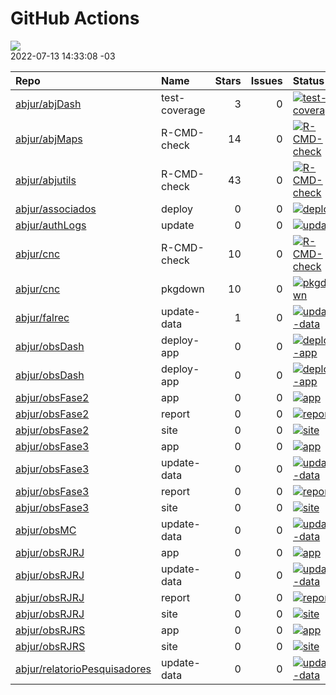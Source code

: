 GitHub Actions
================

![](https://github.com/abjur/abjStatus/workflows/Render%20Status/badge.svg)  
2022-07-13 14:33:08 -03

| Repo                                                                            | Name          | Stars | Issues | Status                                                                                                                                                                     | Commit                                                                                                                                                                                        |
|:--------------------------------------------------------------------------------|:--------------|------:|-------:|:---------------------------------------------------------------------------------------------------------------------------------------------------------------------------|:----------------------------------------------------------------------------------------------------------------------------------------------------------------------------------------------|
| [abjur/abjDash](https://github.com/abjur/abjDash)                               | test-coverage |     3 |      0 | [![test-coverage](https://github.com/abjur/abjDash/workflows/test-coverage/badge.svg)](https://github.com/abjur/abjDash/actions/runs/1930316364)                           | <a href="https://github.com/abjur/abjDash/commit/2057105d2bfba6de4fdcb092897c1b309047fa91" title="Tira teste custom_lab">205710</a>                                                           |
| [abjur/abjMaps](https://github.com/abjur/abjMaps)                               | R-CMD-check   |    14 |      0 | [![R-CMD-check](https://github.com/abjur/abjMaps/workflows/R-CMD-check/badge.svg)](https://github.com/abjur/abjMaps/actions/runs/541182161)                                | <a href="https://github.com/abjur/abjMaps/commit/dd81683803861ac9692c637afd2bc07873daa9eb" title="build_site">dd8168</a>                                                                      |
| [abjur/abjutils](https://github.com/abjur/abjutils)                             | R-CMD-check   |    43 |      0 | [![R-CMD-check](https://github.com/abjur/abjutils/workflows/R-CMD-check/badge.svg)](https://github.com/abjur/abjutils/actions/runs/1779645783)                             | <a href="https://github.com/abjur/abjutils/commit/3f210f8e2567d4cd92a4b2300bc0692e5c55b920" title="Bump version">3f210f</a>                                                                   |
| [abjur/associados](https://github.com/abjur/associados)                         | deploy        |     0 |      0 | [![deploy](https://github.com/abjur/associados/workflows/deploy/badge.svg)](https://github.com/abjur/associados/actions/runs/1989734689)                                   | <a href="https://github.com/abjur/associados/commit/d136b44890fe809559c8cb45f4cfc69db8b1ec50" title="Merge pull request #1 from abjur/levantamentos">d136b4</a>                               |
| [abjur/authLogs](https://github.com/abjur/authLogs)                             | update        |     0 |      0 | [![update](https://github.com/abjur/authLogs/workflows/update/badge.svg)](https://github.com/abjur/authLogs/actions/runs/2660655366)                                       | <a href="https://github.com/abjur/authLogs/commit/91dc0b0d0cf550fcf93c9a57da9f541b877ffe6e" title="Update data">91dc0b</a>                                                                    |
| [abjur/cnc](https://github.com/abjur/cnc)                                       | R-CMD-check   |    10 |      0 | [![R-CMD-check](https://github.com/abjur/cnc/workflows/R-CMD-check/badge.svg)](https://github.com/abjur/cnc/actions/runs/701553909)                                        | <a href="https://github.com/abjur/cnc/commit/7d7747451c5f7148efc2c0bb4fa2929f4f192137" title="add logo">7d7747</a>                                                                            |
| [abjur/cnc](https://github.com/abjur/cnc)                                       | pkgdown       |    10 |      0 | [![pkgdown](https://github.com/abjur/cnc/workflows/pkgdown/badge.svg)](https://github.com/abjur/cnc/actions/runs/701553910)                                                | <a href="https://github.com/abjur/cnc/commit/7d7747451c5f7148efc2c0bb4fa2929f4f192137" title="add logo">7d7747</a>                                                                            |
| [abjur/falrec](https://github.com/abjur/falrec)                                 | update-data   |     1 |      0 | [![update-data](https://github.com/abjur/falrec/workflows/update-data/badge.svg)](https://github.com/abjur/falrec/actions/runs/2643620252)                                 | <a href="https://github.com/abjur/falrec/commit/43e085e41c17b2f80bb0b0e14ae82d89f6e54f91" title="Update data">43e085</a>                                                                      |
| [abjur/obsDash](https://github.com/abjur/obsDash)                               | deploy-app    |     0 |      0 | [![deploy-app](https://github.com/abjur/obsDash/workflows/deploy-app/badge.svg)](https://github.com/abjur/obsDash/actions/runs/2645511709)                                 | <a href="https://github.com/abjur/obsDash/commit/8cb0c07095f0606e3bf0fbc8038a9199ec0133f8" title="atualiza MC">8cb0c0</a>                                                                     |
| [abjur/obsDash](https://github.com/abjur/obsDash)                               | deploy-app    |     0 |      0 | [![deploy-app](https://github.com/abjur/obsDash/workflows/deploy-app/badge.svg)](https://github.com/abjur/obsDash/actions/runs/2054787464)                                 | <a href="https://github.com/abjur/obsDash/commit/8617e11ecf2742d7a92bcb480f540a989251ef9b" title="testando tirar o markdown daqui">8617e1</a>                                                 |
| [abjur/obsFase2](https://github.com/abjur/obsFase2)                             | app           |     0 |      0 | [![app](https://github.com/abjur/obsFase2/workflows/app/badge.svg)](https://github.com/abjur/obsFase2/actions/runs/2652390783)                                             | <a href="https://github.com/abjur/obsFase2/commit/958d977b5a4a90c6806d3981567b8bed8a63a2a7" title="update app link and remove auth0">958d97</a>                                               |
| [abjur/obsFase2](https://github.com/abjur/obsFase2)                             | report        |     0 |      0 | [![report](https://github.com/abjur/obsFase2/workflows/report/badge.svg)](https://github.com/abjur/obsFase2/actions/runs/2652377724)                                       | <a href="https://github.com/abjur/obsFase2/commit/80f043668ab720ac97f5702c0ae070314d6303f8" title="pacote de dependencia errado">80f043</a>                                                   |
| [abjur/obsFase2](https://github.com/abjur/obsFase2)                             | site          |     0 |      0 | [![site](https://github.com/abjur/obsFase2/workflows/site/badge.svg)](https://github.com/abjur/obsFase2/actions/runs/2652419266)                                           | <a href="https://github.com/abjur/obsFase2/commit/958d977b5a4a90c6806d3981567b8bed8a63a2a7" title="update app link and remove auth0">958d97</a>                                               |
| [abjur/obsFase3](https://github.com/abjur/obsFase3)                             | app           |     0 |      0 | [![app](https://github.com/abjur/obsFase3/workflows/app/badge.svg)](https://github.com/abjur/obsFase3/actions/runs/2186616925)                                             | <a href="https://github.com/abjur/obsFase3/commit/0b798c4ccec3181ea9825f09304e234e87d06302" title="malformed gh action">0b798c</a>                                                            |
| [abjur/obsFase3](https://github.com/abjur/obsFase3)                             | update-data   |     0 |      0 | [![update-data](https://github.com/abjur/obsFase3/workflows/update-data/badge.svg)](https://github.com/abjur/obsFase3/actions/runs/2643350607)                             | <a href="https://github.com/abjur/obsFase3/commit/9d540cc733084e42832918edc8c35716d2e0bf85" title="Update data">9d540c</a>                                                                    |
| [abjur/obsFase3](https://github.com/abjur/obsFase3)                             | report        |     0 |      0 | [![report](https://github.com/abjur/obsFase3/workflows/report/badge.svg)](https://github.com/abjur/obsFase3/actions/runs/2340108973)                                       | <a href="https://github.com/abjur/obsFase3/commit/9d540cc733084e42832918edc8c35716d2e0bf85" title="Update data">9d540c</a>                                                                    |
| [abjur/obsFase3](https://github.com/abjur/obsFase3)                             | site          |     0 |      0 | [![site](https://github.com/abjur/obsFase3/workflows/site/badge.svg)](https://github.com/abjur/obsFase3/actions/runs/2340253444)                                           | <a href="https://github.com/abjur/obsFase3/commit/9d540cc733084e42832918edc8c35716d2e0bf85" title="Update data">9d540c</a>                                                                    |
| [abjur/obsMC](https://github.com/abjur/obsMC)                                   | update-data   |     0 |      0 | [![update-data](https://github.com/abjur/obsMC/workflows/update-data/badge.svg)](https://github.com/abjur/obsMC/actions/runs/2594479795)                                   | <a href="https://github.com/abjur/obsMC/commit/85c4307719c28e7186e4d14b2f51e4655897b777" title="script de analise do pre teste">85c430</a>                                                    |
| [abjur/obsRJRJ](https://github.com/abjur/obsRJRJ)                               | app           |     0 |      0 | [![app](https://github.com/abjur/obsRJRJ/workflows/app/badge.svg)](https://github.com/abjur/obsRJRJ/actions/runs/2616460610)                                               | <a href="https://github.com/abjur/obsRJRJ/commit/064cd54e130faf09811ca56a482bb441c94f8678" title="estrutura simplificada de update app">064cd5</a>                                            |
| [abjur/obsRJRJ](https://github.com/abjur/obsRJRJ)                               | update-data   |     0 |      0 | [![update-data](https://github.com/abjur/obsRJRJ/workflows/update-data/badge.svg)](https://github.com/abjur/obsRJRJ/actions/runs/2643920025)                               | <a href="https://github.com/abjur/obsRJRJ/commit/acac25b159a4b8dbc5cafb6eb818431d45d06903" title="tirar ferro">acac25</a>                                                                     |
| [abjur/obsRJRJ](https://github.com/abjur/obsRJRJ)                               | report        |     0 |      0 | [![report](https://github.com/abjur/obsRJRJ/workflows/report/badge.svg)](https://github.com/abjur/obsRJRJ/actions/runs/2617599128)                                         | <a href="https://github.com/abjur/obsRJRJ/commit/271d98d92d3b139efbf6a468ef4d31c5762f6f34" title="docs relatorio">271d98</a>                                                                  |
| [abjur/obsRJRJ](https://github.com/abjur/obsRJRJ)                               | site          |     0 |      0 | [![site](https://github.com/abjur/obsRJRJ/workflows/site/badge.svg)](https://github.com/abjur/obsRJRJ/actions/runs/2617697344)                                             | <a href="https://github.com/abjur/obsRJRJ/commit/acac25b159a4b8dbc5cafb6eb818431d45d06903" title="tirar ferro">acac25</a>                                                                     |
| [abjur/obsRJRS](https://github.com/abjur/obsRJRS)                               | app           |     0 |      0 | [![app](https://github.com/abjur/obsRJRS/workflows/app/badge.svg)](https://github.com/abjur/obsRJRS/actions/runs/2455247164)                                               | <a href="https://github.com/abjur/obsRJRS/commit/eaf476567558d95ba75d3d3b647e014ddf7ed590" title="Update app.yaml">eaf476</a>                                                                 |
| [abjur/obsRJRS](https://github.com/abjur/obsRJRS)                               | site          |     0 |      0 | [![site](https://github.com/abjur/obsRJRS/workflows/site/badge.svg)](https://github.com/abjur/obsRJRS/actions/runs/2258181602)                                             | <a href="https://github.com/abjur/obsRJRS/commit/b47e69ad51bde0fe329b0d9281c2f0205d20908b" title="faltou a parte de copiar a pasta">b47e69</a>                                                |
| [abjur/relatorioPesquisadores](https://github.com/abjur/relatorioPesquisadores) | update-data   |     0 |      0 | [![update-data](https://github.com/abjur/relatorioPesquisadores/workflows/update-data/badge.svg)](https://github.com/abjur/relatorioPesquisadores/actions/runs/2648133247) | <a href="https://github.com/abjur/relatorioPesquisadores/commit/ad94c3175745253413e35bec767bd85e9ef2a443" title="Merge branch 'master' of github.com:abjur/relatorioPesquisadores">ad94c3</a> |
